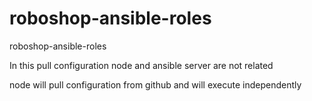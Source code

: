 # roboshop-ansible-roles

roboshop-ansible-roles

In this pull configuration node and ansible server are not related

node will pull configuration from github and will execute independently
